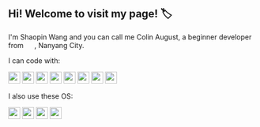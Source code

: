 ## Hi! Welcome to visit my page! :label:

I'm Shaopin Wang and you can call me Colin August, a beginner developer from  <a><img height="14" src="https://user-images.githubusercontent.com/89354237/230272493-0019f63f-ab8c-46ee-8fe2-e7bb70d86d8d.png"></a>  , Nanyang City.



I can code with:

<a><img height="24" src="https://img.shields.io/badge/C-00599C?style=for-the-badge&logo=c&logoColor=white"></a>
<a><img height="24" src="https://img.shields.io/badge/C%23-239120?style=for-the-badge&logo=c-sharp&logoColor=white"></a>
<a><img height="24" src="https://img.shields.io/badge/C%2B%2B-00599C?style=for-the-badge&logo=c%2B%2B&logoColor=white"></a>
<a><img height="24" src="https://img.shields.io/badge/Python-14354C?style=for-the-badge&logo=python&logoColor=white"></a>
<a><img height="24" src="https://img.shields.io/badge/HTML5-E34F26?style=for-the-badge&logo=html5&logoColor=white"></a>
<a><img height="24" src="https://img.shields.io/badge/CSS3-1572B6?style=for-the-badge&logo=css3&logoColor=white"></a>
<a><img height="24" src="https://img.shields.io/badge/JavaScript-323330?style=for-the-badge&logo=javascript&logoColor=F7DF1E"></a>
<a><img height="24" src="https://img.shields.io/badge/Markdown-000000?style=for-the-badge&logo=markdown&logoColor=white"></a>

I also use these OS:

<a><img height="24" src="https://img.shields.io/badge/Windows-0078D6?style=for-the-badge&logo=windows&logoColor=white"></a>
<a><img height="24" src="https://img.shields.io/badge/Linux-FCC624?style=for-the-badge&logo=linux&logoColor=black"></a>
<a><img height="24" src="https://img.shields.io/badge/Android-3DDC84?style=for-the-badge&logo=android&logoColor=white"></a>
<a><img height="24" src="https://img.shields.io/badge/iOS-000000?style=for-the-badge&logo=ios&logoColor=white"></a>
